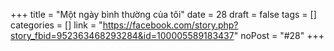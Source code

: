 ﻿+++
title = "Một ngày bình thường của tôi"
date = 28
draft = false
tags = []
categories = []
link = "https://facebook.com/story.php?story_fbid=952363468293284&id=100005589183437"
noPost = "#28"
+++
